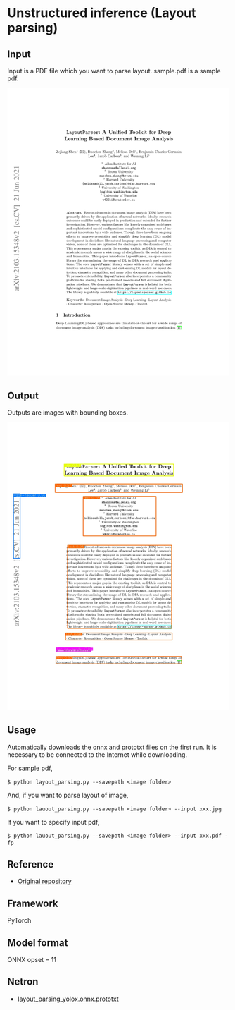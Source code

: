 # Unstructured inference (Layout parsing)
## Input
Input is a PDF file which you want to parse layout. sample.pdf is a sample pdf.

![Input](input.jpg)

## Output
Outputs are images with bounding boxes.

![Output](output.jpg)

## Usage
Automatically downloads the onnx and prototxt files on the first run. It is necessary to be connected to the Internet while downloading.

For sample pdf, 
```
$ python layout_parsing.py --savepath <image folder>
```

And, if you want to parse layout of image,
```
$ python lauout_parsing.py --savepath <image folder> --input xxx.jpg
```

If you want to specify input pdf, 
```
$ python lauout_parsing.py --savepath <image folder> --input xxx.pdf -fp
```

## Reference
- [Original repository](https://github.com/Unstructured-IO/unstructured-inference/tree/main)

## Framework
PyTorch

## Model format
ONNX opset = 11

## Netron
- [layout_parsing_yolox.onnx.prototxt](https://netron.app/?url=https://storage.googleapis.com/ailia-models/layout-parsing/layoyt_parsing_yolox.onnx.prototxt)
